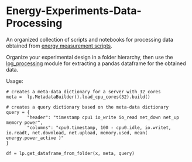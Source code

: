 # Energy-Experiments-Data-Processing

An organized collection of scripts and notebooks for processing data obtained from [energy measurement scripts](https://github.com/danilomo/energy_measurement_scripts).

Organize your experimental design in a folder hierarchy, then use the [log_processing](python/log_processing.py) module for extracting a pandas dataframe for the obtained data.

Usage:

```
# creates a meta-data dictionary for a server with 32 cores
meta =  lp.MetadataBuilder().load_cpu_cores(32).build()

# creates a query dictionary based on the meta-data dictionary 
query = {
        "header": "timestamp cpu1 io_write io_read net_down net_up memory power",
        "columns": "cpu0.timestamp, 100 - cpu0.idle, io.writet, io.readt, net.download, net.upload, memory.used, mean( energy.power_active )"
}

df = lp.get_dataframe_from_folder(x, meta, query)
```
